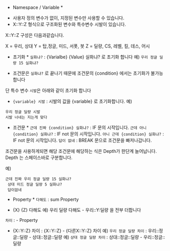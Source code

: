 * Namespace / Variable *
- 사용자 정의 변수가 없이, 지정된 변수만 사용할 수 있습니다.
- X::Y::Z 형식으로 구조화된 변수와 특수변수 시발이 있습니다.

X::Y::Z 구성은 다음과같습니다.

X = 우리, 상대
Y = 탑,정글, 미드, 서폿, 봇
Z = 딜량, CS, 레벨, 킬, 데스, 어시

* 초기화 *
`실화냐?` : {Varialbe} {Value} 실화냐? 로 초기화 합니다
예) `우리 정글 딜량 15 실화냐?`

- 조건문은 `실화냐?` 로 끝나기 때문에 조건문의 {condition} 에서는 초기화가 불가능합니다

단 특수 변수 `시발`은 아래와 같이 초기화 합니다
- `{variable} 시발` : 시발의 값을 {variable} 로 초기화합니다.
예) 

```
우리 정글 딜량 시발
시발 너네는 지는게 맞다
```


* 조건문 *
`근데 진짜 {condition} 실화냐?` : IF 문의 시작입니다.
`근데 아니 {condition} 실화냐?` : IF not 문의 시작입니다.
`아니 근데 {condition} 실화냐?` : IF not 문의 시작입니다.
`답이 없네` : BREAK 문으로 조건문을 빠저나갑니다.

조건문을 사용하게되면 해당 조건문에 해당하는 식은 Depth가 한단계 늘어납니다. Depth 는 스페이스바로 구분합니다.

예)
```
근데 진짜 우리 정글 딜량 15 실화냐?
 상대 미드 정글 딜량 5 실화냐?
 답이없네
```

* Property *
`다해도`  : sum Property
- {X} {Z} 다해도 
예) 우리 딜량 다해도 - 우리::Y:딜량 을 전부 더합니다

`차이` : - Property
- {X::Y::Z} 차이 : {X::Y::Z} - {다른X::Y::Z} 차이
예) `우리 정글 딜량 차이` : 우리::정글::딜량 - 상대::정글::딜량
예) `상대 정글 딜량 차이` : 상대::정글::딜량 - 우리::정글::딜량